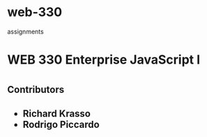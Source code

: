 # web-330
assignments 

<h1>WEB 330 Enterprise JavaScript l<h1>
<h2>Contributors<h2>
<ul>
    <li>Richard Krasso </li>
    <li>Rodrigo Piccardo</li>
 </ul>
